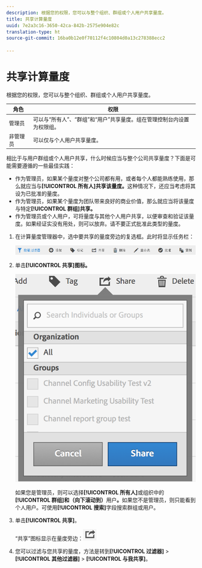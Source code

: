 ```yaml
---
description: 根据您的权限，您可以与整个组织、群组或个人用户共享量度。
title: 共享计算量度
uuid: 7e2a3c16-3650-42ca-842b-2575e904e82c
translation-type: ht
source-git-commit: 16ba0b12e0f70112f4c10804d0a13c278388ecc2

---
```



# 共享计算量度

根据您的权限，您可以与整个组织、群组或个人用户共享量度。

| 角色 | 权限 |
|---|---|
| 管理员 | 可以与“所有人”、“群组”和“用户”共享量度。组在管理控制台内设置为权限组。 |
| 非管理员 | 可以仅与个人用户共享量度。 |

相比于与用户群组或个人用户共享，什么时候应当与整个公司共享量度？下面是可能需要遵循的一些最佳实践：

* 作为管理员，如果某个量度对整个公司都有用，或者每个人都能熟练使用，那么就应当与&#x200B;**[!UICONTROL 所有人]共享该量度。**&#x200B;这种情况下，还应当考虑将其设为已批准的量度。
* 作为管理员，如果某个量度为团队带来良好的商业价值，那么就应当将该量度与特定&#x200B;**[!UICONTROL 群组]共享。**
* 作为管理员或个人用户，可将量度与其他个人用户共享，以便审查和验证该量度。如果经证实没有用处，则可以放弃。请不要正式批准此类型的量度。

1. 在计算量度管理器中，选中要共享的量度旁边的复选框。此时将显示任务栏：

   ![](assets/cm_task_bar.png)

1. 单击&#x200B;**[!UICONTROL 共享]图标。**

   ![](assets/cm_share.png)

   如果您是管理员，则可以选择&#x200B;**[!UICONTROL 所有人]**&#x200B;或组织中的&#x200B;**[!UICONTROL 群组]和（向下滚动到）**&#x200B;用户&#x200B;**。**&#x200B;如果您不是管理员，则只能看到个人用户。可使用&#x200B;**[!UICONTROL 搜索]**&#x200B;字段搜索群组或用户。

1. 单击&#x200B;**[!UICONTROL 共享]**。

   “共享”图标显示在量度旁边：![](assets/share_icon.png)

1. 您可以过滤与您共享的量度，方法是转到&#x200B;**[!UICONTROL 过滤器]** &gt; **[!UICONTROL 其他过滤器]** &gt; **[!UICONTROL 与我共享]**。

